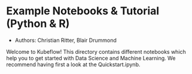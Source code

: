 # Example Notebooks & Tutorial (Python & R)

- Authors: Christian Ritter, Blair Drummond

Welcome to Kubeflow! This directory contains different notebooks which help you to get started with Data Science and Machine Learning. We recommend having first a look at the Quickstart.ipynb.

